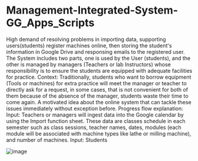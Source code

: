 # Management-Integrated-System-GG_Apps_Scripts
High demand of resolving problems in importing data, supporting users(students) register machines online, then storing the student's information in Google Drive and responsing emails to the registered user.  
The System includes two parts, one is used by the User (students), and the other is managed by managers (Teachers or lab Instructors) whose responsibility is to ensure the students are equipped with adequate facilities for practice.
Context: Traditionally, students who want to borrow equipment (Tools or machines) for extra practice will meet the manager or teacher to directly ask for a request, in some cases, that is not convenient for both of them because of the absence of the manager, students waste their time to come again. A motivated idea about the online system that can tackle these issues immediately without exception before. 
Progress flow explanation:
Input: Teachers or managers will ingest data into the Google calendar by using the Import function sheet. These data are classes schedule in each semester such as class sessions, teacher names, dates, modules (each module will be associated with machine types like lathe or milling machine), and number of machines.
Input: Students 


![image](https://github.com/KeithDang1610/Management-Integrated-System-GG_Apps_Scripts/assets/167521177/9ba163b4-b2db-4d82-9fc4-96aff3a459bf)

